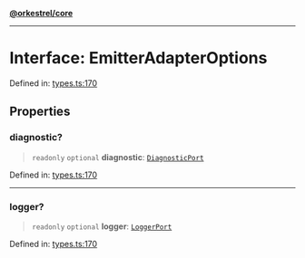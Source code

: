 [**@orkestrel/core**](../index.md)

***

# Interface: EmitterAdapterOptions

Defined in: [types.ts:170](https://github.com/orkestrel/core/blob/ccb170966790f428093f11a71a5646a6e842dbf9/src/types.ts#L170)

## Properties

### diagnostic?

> `readonly` `optional` **diagnostic**: [`DiagnosticPort`](DiagnosticPort.md)

Defined in: [types.ts:170](https://github.com/orkestrel/core/blob/ccb170966790f428093f11a71a5646a6e842dbf9/src/types.ts#L170)

***

### logger?

> `readonly` `optional` **logger**: [`LoggerPort`](LoggerPort.md)

Defined in: [types.ts:170](https://github.com/orkestrel/core/blob/ccb170966790f428093f11a71a5646a6e842dbf9/src/types.ts#L170)
